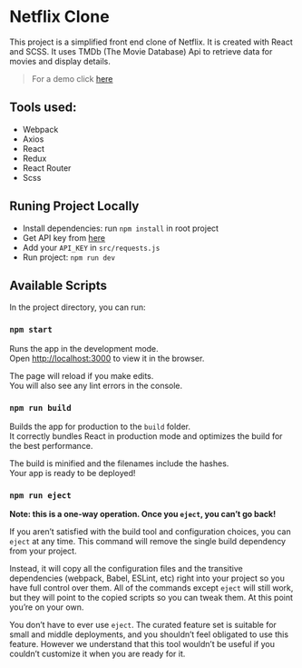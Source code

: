 # Netflix Clone

This project is a simplified front end clone of Netflix. It is created with React and SCSS. It uses 
TMDb (The Movie Database) Api to retrieve data for movies and display details.

> For a demo click [here](https://netflix-clone-e8c4b.web.app)

## Tools used:
- Webpack
- Axios
- React
- Redux
- React Router
- Scss
 
## Runing Project Locally
- Install dependencies: run `npm install` in root project
- Get API key from [here](https://www.themoviedb.org/documentation/api)
- Add your `API_KEY` in `src/requests.js`
- Run project: `npm run dev`

## Available Scripts

In the project directory, you can run:

### `npm start`

Runs the app in the development mode.\
Open [http://localhost:3000](http://localhost:3000) to view it in the browser.

The page will reload if you make edits.\
You will also see any lint errors in the console.

### `npm run build`

Builds the app for production to the `build` folder.\
It correctly bundles React in production mode and optimizes the build for the best performance.

The build is minified and the filenames include the hashes.\
Your app is ready to be deployed!

### `npm run eject`

**Note: this is a one-way operation. Once you `eject`, you can’t go back!**

If you aren’t satisfied with the build tool and configuration choices, you can `eject` at any time. This command will remove the single build dependency from your project.

Instead, it will copy all the configuration files and the transitive dependencies (webpack, Babel, ESLint, etc) right into your project so you have full control over them. All of the commands except `eject` will still work, but they will point to the copied scripts so you can tweak them. At this point you’re on your own.

You don’t have to ever use `eject`. The curated feature set is suitable for small and middle deployments, and you shouldn’t feel obligated to use this feature. However we understand that this tool wouldn’t be useful if you couldn’t customize it when you are ready for it.